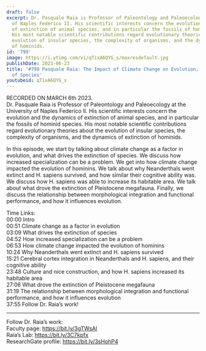 ```yaml
---
draft: false
excerpt: Dr. Pasquale Raia is Professor of Paleontology and Paleoecology at the University
  of Naples Federico II. His scientific interests concern the evolution and the dynamics
  of extinction of animal species, and in particular the fossils of hominid species.
  His most notable scientific contributions regard evolutionary theories about the
  evolution of insular species, the complexity of organisms, and the dynamics of extinction
  of hominids.
id: '799'
image: https://i.ytimg.com/vi/qTixA6QYG_s/maxresdefault.jpg
publishDate: 2023-06-23
title: '#799 Pasquale Raia: The Impact of Climate Change on Evolution, and the Extinction
  of Species'
youtubeid: qTixA6QYG_s
---
```

RECORDED ON MARCH 6th 2023.  
Dr. Pasquale Raia is Professor of Paleontology and Paleoecology at the University of Naples Federico II. His scientific interests concern the evolution and the dynamics of extinction of animal species, and in particular the fossils of hominid species. His most notable scientific contributions regard evolutionary theories about the evolution of insular species, the complexity of organisms, and the dynamics of extinction of hominids.

In this episode, we start by talking about climate change as a factor in evolution, and what drives the extinction of species. We discuss how increased specialization can be a problem. We get into how climate change impacted the evolution of hominins. We talk about why Neanderthals went extinct and H. sapiens survived, and how similar their cognitive ability was. We discuss how H. sapiens was able to increase its habitable area. We talk about what drove the extinction of Pleistocene megafauna. Finally, we discuss the relationship between morphological integration and functional performance, and how it influences evolution.

Time Links:  
00:00 Intro  
00:51  Climate change as a factor in evolution  
03:09  What drives the extinction of species  
04:52  How increased specialization can be a problem  
06:53  How climate change impacted the evolution of hominins  
10:24  Why Neanderthals went extinct and H. sapiens survived  
15:21  Cerebral cortex integration in Neanderthals and H. sapiens, and their cognitive ability  
23:48  Culture and nice construction, and how H. sapiens increased its habitable area  
27:06  What drove the extinction of Pleistocene megafauna  
31:19  The relationship between morphological integration and functional performance, and how it influences evolution  
37:55  Follow Dr. Raia’s work!

---

Follow Dr. Raia’s work:  
Faculty page: https://bit.ly/3gTWsAl  
Raia’s Lab: https://bit.ly/3C7kpfx  
ResearchGate profile: https://bit.ly/3sHohP4
